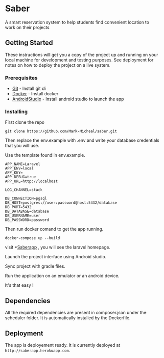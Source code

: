 # Saber

A smart reservation system to help students find convenient location to work on their projects

## Getting Started
These instructions will get you a copy of the project up and running on your local machine for development and testing purposes. See deployment for notes on how to deploy the project on a live system.

### Prerequisites

* [Git](https://git-scm.com/book/en/v2/Getting-Started-Installing-Git) - Install git cli
* [Docker](https://docs.docker.com/install/) - Install docker
* [AndroidStudio](https://developer.android.com/studio) - Install android studio to launch the app

### Installing

First clone the repo
```git
git clone https://github.com/Mark-Micheal/saber.git
```

Then replace the env.example with .env and write your database credentials that you will use.

Use the template found in env.example.
```
APP_NAME=Laravel
APP_ENV=local
APP_KEY=
APP_DEBUG=true
APP_URL=http://localhost

LOG_CHANNEL=stack

DB_CONNECTION=pgsql
DB_HOST=postgres://user:password@host:5432/database
DB_PORT=5432
DB_DATABASE=database
DB_USERNAME=user
DB_PASSWORD=password
```
Then run docker comand to get the app running.
```docker
docker-compose up --build
```
visit *[Saberapp](http://localhost:8100/) , you will see the laravel homepage.

Launch the project interface using Android studio.

Sync project with gradle files.

Run the application on an emulator or an android device.

It's that easy !

## Dependencies
All the required dependencies are present in composer.json under the scheduler folder.
It is automatically installed by the Dockerfile.

## Deployment

The app is deployement ready.
It is currently deployed at `http://saberapp.herokuapp.com`.

